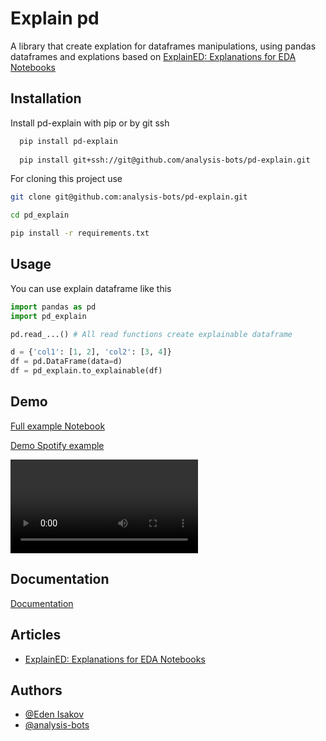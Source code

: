 
# Explain pd

A library  that create explation for dataframes manipulations, using pandas dataframes and explations based on [ExplainED: Explanations for EDA Notebooks
](https://github.com/TAU-DB/ExplainED)



## Installation

Install pd-explain with pip or by git ssh

```bash
  pip install pd-explain
  
  pip install git+ssh://git@github.com/analysis-bots/pd-explain.git
```

For cloning this project use
```bash
git clone git@github.com:analysis-bots/pd-explain.git

cd pd_explain

pip install -r requirements.txt
```
## Usage
You can use explain dataframe like this

```python
import pandas as pd
import pd_explain

pd.read_...() # All read functions create explainable dataframe

d = {'col1': [1, 2], 'col2': [3, 4]}
df = pd.DataFrame(data=d)
df = pd_explain.to_explainable(df)
```


## Demo

[Full example Notebook](https://github.com/analysis-bots/pd-explain/blob/main/Examples/Notebooks/Bank%20Churners%20Pitch.ipynb)

[Demo Spotify example](https://github.com/analysis-bots/pd-explain/blob/main/Examples/Notebooks/Demo.ipynb)

![Demo Spotify example](./assets/pdexplain_demo.mp4)

## Documentation

[Documentation](https://stirring-medovik-ba9b36.netlify.app/src/pd_explain.html)


## Articles

- [ExplainED: Explanations for EDA Notebooks](http://www.vldb.org/pvldb/vol13/p2917-deutch.pdf)

## Authors

- [@Eden Isakov](https://github.com/edenIsakov)
- [@analysis-bots](https://github.com/analysis-bots)

